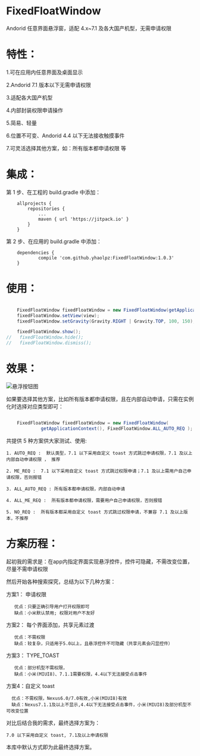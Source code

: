 # FixedFloatWindow
Andorid 任意界面悬浮窗，适配 4.x~7.1 及各大国产机型，无需申请权限


特性：
===

1.可在应用内任意界面及桌面显示

2.Andorid 7.1 版本以下无需申请权限

3.适配各大国产机型

4.内部封装权限申请操作

5.简易、轻量

6.位置不可变、Andorid 4.4 以下无法接收触摸事件

7.可灵活选择其他方案，如：所有版本都申请权限 等

集成：
===

第 1 步、在工程的 build.gradle 中添加：

```
	allprojects {
		repositories {
			...
			maven { url 'https://jitpack.io' }
		}
	}
```
第 2 步、在应用的  build.gradle 中添加：

```
	dependencies {
	        compile 'com.github.yhaolpz:FixedFloatWindow:1.0.3'
	}
```

使用：
===

```java

    FixedFloatWindow fixedFloatWindow = new FixedFloatWindow(getApplicationContext());
    fixedFloatWindow.setView(view);
    fixedFloatWindow.setGravity(Gravity.RIGHT | Gravity.TOP, 100, 150);

    fixedFloatWindow.show();
//   fixedFloatWindow.hide();
//   fixedFloatWindow.dismiss();
```

效果：
===

![悬浮按钮图](https://raw.githubusercontent.com/yhaolpz/FixedFloatWindow/master/img.gif)


如果要选择其他方案，比如所有版本都申请权限，且在内部自动申请，只需在实例化时选择对应类型即可：

```java

    FixedFloatWindow fixedFloatWindow = new FixedFloatWindow(
             getApplicationContext(), FixedFloatWindow.ALL_AUTO_REQ );

```

共提供 5 种方案供大家测试、使用:



    1. AUTO_REQ :  默认类型，7.1 以下采用自定义 toast 方式跳过申请权限，7.1 及以上内部自动申请权限 ， 推荐

    2. ME_REQ :  7.1 以下采用自定义 toast 方式跳过权限申请；7.1 及以上需用户自己申请权限，否则报错

    3. ALL_AUTO_REQ : 所有版本都申请权限，内部自动申请

    4. ALL_ME_REQ :  所有版本都申请权限，需要用户自己申请权限，否则报错

    5. NO_REQ :  所有版本都采用自定义 toast 方式跳过权限申请，不兼容 7.1 及以上版本，不推荐



方案历程：
===

起初我的需求是：在app内指定界面实现悬浮控件，控件可隐藏，不需改变位置，尽量不需申请权限

然后开始各种搜索探究，总结为以下几种方案：


方案1：  申请权限

       优点：只要正确引导用户打开权限即可
       缺点：小米默认禁用; 权限对用户不友好


方案2：  每个界面添加，共享元素过渡

       优点：不需权限
       缺点：较复杂，只适用于5.0以上，且悬浮控件不可隐藏（共享元素会闪显控件）


方案3：  TYPE_TOAST

       优点：部分机型不需权限，
       缺点：小米(MIUI8)、7.1.1需要权限，4.4以下无法接受点击事件


方案4：自定义 toast

      优点：不需权限，Nexus6.0/7.0有效,小米(MIUI8)有效
      缺点：Nexus7.1.1及以上不显示,4.4以下无法接受点击事件，小米(MIUI8)及部分机型不可改变位置


对比后结合我的需求，最终选择方案为：

    7.0 以下采用自定义 toast, 7.1及以上申请权限

本库中默认方式即为此最终选择方案。












